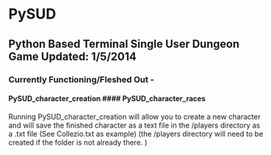 # PySUD 
## Python Based Terminal Single User Dungeon Game Updated: 1/5/2014 

### Currently Functioning/Fleshed Out - 
#### PySUD_character_creation #### PySUD_character_races

Running PySUD_character_creation will allow you to create a new character and will save the finished character as a text file in the /players directory as a .txt file (See Collezio.txt as example) (the /players directory will need to be created if the folder is not already there. )
